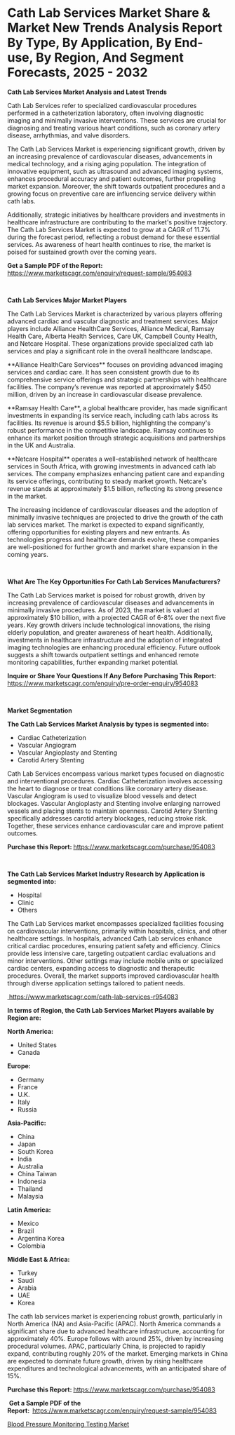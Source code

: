 <p><h1>Cath Lab Services Market Share & Market New Trends Analysis Report By Type, By Application, By End-use, By Region, And Segment Forecasts, 2025 - 2032</h1></p><p><strong>Cath Lab Services Market Analysis and Latest Trends</strong></p>
<p><p>Cath Lab Services refer to specialized cardiovascular procedures performed in a catheterization laboratory, often involving diagnostic imaging and minimally invasive interventions. These services are crucial for diagnosing and treating various heart conditions, such as coronary artery disease, arrhythmias, and valve disorders.</p><p>The Cath Lab Services Market is experiencing significant growth, driven by an increasing prevalence of cardiovascular diseases, advancements in medical technology, and a rising aging population. The integration of innovative equipment, such as ultrasound and advanced imaging systems, enhances procedural accuracy and patient outcomes, further propelling market expansion. Moreover, the shift towards outpatient procedures and a growing focus on preventive care are influencing service delivery within cath labs.</p><p>Additionally, strategic initiatives by healthcare providers and investments in healthcare infrastructure are contributing to the market's positive trajectory. The Cath Lab Services Market is expected to grow at a CAGR of 11.7% during the forecast period, reflecting a robust demand for these essential services. As awareness of heart health continues to rise, the market is poised for sustained growth over the coming years.</p></p>
<p><strong>Get a Sample PDF of the Report:&nbsp;</strong> <a href="https://www.marketscagr.com/enquiry/request-sample/954083?utm_campaign=2031&utm_medium=2&utm_source=Github&utm_content=ia&utm_term=07032025&utm_id=cath-lab-services">https://www.marketscagr.com/enquiry/request-sample/954083</a></p>
<p>&nbsp;</p>
<p><strong>Cath Lab Services Major Market Players</strong></p>
<p><p>The Cath Lab Services Market is characterized by various players offering advanced cardiac and vascular diagnostic and treatment services. Major players include Alliance HealthCare Services, Alliance Medical, Ramsay Health Care, Alberta Health Services, Care UK, Campbell County Health, and Netcare Hospital. These organizations provide specialized cath lab services and play a significant role in the overall healthcare landscape.</p><p>**Alliance HealthCare Services** focuses on providing advanced imaging services and cardiac care. It has seen consistent growth due to its comprehensive service offerings and strategic partnerships with healthcare facilities. The company’s revenue was reported at approximately $450 million, driven by an increase in cardiovascular disease prevalence.</p><p>**Ramsay Health Care**, a global healthcare provider, has made significant investments in expanding its service reach, including cath labs across its facilities. Its revenue is around $5.5 billion, highlighting the company's robust performance in the competitive landscape. Ramsay continues to enhance its market position through strategic acquisitions and partnerships in the UK and Australia.</p><p>**Netcare Hospital** operates a well-established network of healthcare services in South Africa, with growing investments in advanced cath lab services. The company emphasizes enhancing patient care and expanding its service offerings, contributing to steady market growth. Netcare's revenue stands at approximately $1.5 billion, reflecting its strong presence in the market.</p><p>The increasing incidence of cardiovascular diseases and the adoption of minimally invasive techniques are projected to drive the growth of the cath lab services market. The market is expected to expand significantly, offering opportunities for existing players and new entrants. As technologies progress and healthcare demands evolve, these companies are well-positioned for further growth and market share expansion in the coming years.</p></p>
<p>&nbsp;</p>
<p><strong>What Are The Key Opportunities For Cath Lab Services Manufacturers?</strong></p>
<p><p>The Cath Lab Services market is poised for robust growth, driven by increasing prevalence of cardiovascular diseases and advancements in minimally invasive procedures. As of 2023, the market is valued at approximately $10 billion, with a projected CAGR of 6-8% over the next five years. Key growth drivers include technological innovations, the rising elderly population, and greater awareness of heart health. Additionally, investments in healthcare infrastructure and the adoption of integrated imaging technologies are enhancing procedural efficiency. Future outlook suggests a shift towards outpatient settings and enhanced remote monitoring capabilities, further expanding market potential.</p></p>
<p><strong>Inquire or Share Your Questions If Any Before Purchasing This Report:</strong> <a href="https://www.marketscagr.com/enquiry/pre-order-enquiry/954083?utm_campaign=2031&utm_medium=2&utm_source=Github&utm_content=ia&utm_term=07032025&utm_id=cath-lab-services">https://www.marketscagr.com/enquiry/pre-order-enquiry/954083</a></p>
<p>&nbsp;</p>
<p><strong>Market Segmentation</strong></p>
<p><strong>The Cath Lab Services Market Analysis by types is segmented into:</strong></p>
<p><ul><li>Cardiac Catheterization</li><li>Vascular Angiogram</li><li>Vascular Angioplasty and Stenting</li><li>Carotid Artery Stenting</li></ul></p>
<p><p>Cath Lab Services encompass various market types focused on diagnostic and interventional procedures. Cardiac Catheterization involves accessing the heart to diagnose or treat conditions like coronary artery disease. Vascular Angiogram is used to visualize blood vessels and detect blockages. Vascular Angioplasty and Stenting involve enlarging narrowed vessels and placing stents to maintain openness. Carotid Artery Stenting specifically addresses carotid artery blockages, reducing stroke risk. Together, these services enhance cardiovascular care and improve patient outcomes.</p></p>
<p><strong>Purchase this Report:&nbsp;</strong><a href="https://www.marketscagr.com/purchase/954083?utm_campaign=2031&utm_medium=2&utm_source=Github&utm_content=ia&utm_term=07032025&utm_id=cath-lab-services">https://www.marketscagr.com/purchase/954083</a></p>
<p>&nbsp;</p>
<p><strong>The Cath Lab Services Market Industry Research by Application is segmented into:</strong></p>
<p><ul><li>Hospital</li><li>Clinic</li><li>Others</li></ul></p>
<p><p>The Cath Lab Services market encompasses specialized facilities focusing on cardiovascular interventions, primarily within hospitals, clinics, and other healthcare settings. In hospitals, advanced Cath Lab services enhance critical cardiac procedures, ensuring patient safety and efficiency. Clinics provide less intensive care, targeting outpatient cardiac evaluations and minor interventions. Other settings may include mobile units or specialized cardiac centers, expanding access to diagnostic and therapeutic procedures. Overall, the market supports improved cardiovascular health through diverse application settings tailored to patient needs.</p></p>
<p><a href="https://www.marketscagr.com/cath-lab-services-r954083?utm_campaign=2031&utm_medium=2&utm_source=Github&utm_content=ia&utm_term=07032025&utm_id=cath-lab-services">&nbsp;https://www.marketscagr.com/cath-lab-services-r954083</a></p>
<p><strong>In terms of Region, the Cath Lab Services Market Players available by Region are:</strong></p>
<p>
    <p> <strong> North America: </strong>
        <ul>
            <li>United States</li>
            <li>Canada</li>
        </ul>
        </p> 
    <p> <strong> Europe: </strong>
        <ul>
            <li>Germany</li>
            <li>France</li>
            <li>U.K.</li>
            <li>Italy</li>
            <li>Russia</li>
        </ul>
        </p> 
    <p> <strong> Asia-Pacific: </strong>
        <ul>
            <li>China</li>
            <li>Japan</li>
            <li>South Korea</li>
            <li>India</li>
            <li>Australia</li>
            <li>China Taiwan</li>
            <li>Indonesia</li>
            <li>Thailand</li>
            <li>Malaysia</li>
        </ul>
        </p> 
    <p> <strong> Latin America: </strong>
        <ul>
            <li>Mexico</li>
            <li>Brazil</li>
            <li>Argentina Korea</li>
            <li>Colombia</li>
        </ul>
        </p> 
    <p> <strong> Middle East & Africa: </strong>
        <ul>
            <li>Turkey</li>
            <li>Saudi</li>
            <li>Arabia</li>
            <li>UAE</li>
            <li>Korea</li>
        </ul>
    </p>
    </p>
<p><p>The cath lab services market is experiencing robust growth, particularly in North America (NA) and Asia-Pacific (APAC). North America commands a significant share due to advanced healthcare infrastructure, accounting for approximately 40%. Europe follows with around 25%, driven by increasing procedural volumes. APAC, particularly China, is projected to rapidly expand, contributing roughly 20% of the market. Emerging markets in China are expected to dominate future growth, driven by rising healthcare expenditures and technological advancements, with an anticipated share of 15%.</p></p>
<p><strong>Purchase this Report: </strong><a href="https://www.marketscagr.com/purchase/954083?utm_campaign=2031&utm_medium=2&utm_source=Github&utm_content=ia&utm_term=07032025&utm_id=cath-lab-services">https://www.marketscagr.com/purchase/954083</a></p>
<p>&nbsp;<strong>Get a Sample PDF of the Report:&nbsp;&nbsp;</strong><a href="https://www.marketscagr.com/enquiry/request-sample/954083?utm_campaign=2031&utm_medium=2&utm_source=Github&utm_content=ia&utm_term=07032025&utm_id=cath-lab-services">https://www.marketscagr.com/enquiry/request-sample/954083</a></p>
<p><strong></strong></p>
<p><p><a href="https://github.com/PeterParrish5/Market-Research-Report-List-7/blob/main/blood-pressure-monitoring-testing-market.md?utm_campaign=2031&utm_medium=2&utm_source=Github&utm_content=ia&utm_term=07032025&utm_id=cath-lab-services">Blood Pressure Monitoring Testing Market</a></p></p>